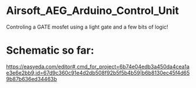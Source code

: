 # Airsoft_AEG_Arduino_Control_Unit
Controling a GATE mosfet using a light gate and a few bits of logic!

# Schematic so far:
https://easyeda.com/editor#,cmd_for_project=6b74e04edb3a450da4cea1ae3e6e2bb9,id=67d9c360c91e4d2db508f92b5f5b4b59|b6b8130ec45f4d659b87b636ed34463b
